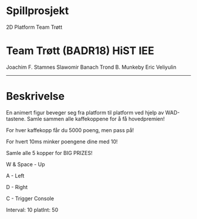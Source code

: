 # Spillprosjekt
2D Platform Team Trøtt

# Team Trøtt (BADR18) HiST IEE

Joachim F. Stamnes
Slawomir Banach
Trond B. Munkeby
Eric Veliyulin

----------------------------------------------------------

# Beskrivelse

En animert figur beveger seg fra platform til platform ved hjelp av WAD-tastene.
Samle sammen alle kaffekoppene for å få hovedpremien!

For hver kaffekopp får du 5000 poeng, men pass på! 

For hvert 10ms minker poengene dine med 10! 

Samle alle 5 kopper for BIG PRIZES!

W & Space - Up

A - Left

D - Right

C - Trigger Console

Interval: 10
platInt: 50



